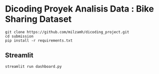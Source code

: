 # Dicoding Proyek Analisis Data : Bike Sharing Dataset
```
git clone https://github.com/milzamh/dicoding_project.git 
cd submission 
pip install -r requirements.txt
```

## Streamlit
```
streamlit run dashboard.py
```
